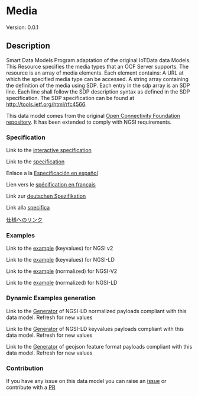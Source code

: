 # Media
Version: 0.0.1

## Description 

Smart Data Models Program adaptation of the original IoTData data Models. This Resource specifies the media types that an OCF Server supports. The resource is an array of media elements.  Each element contains:     A URL at which the specified media type can be accessed.     A string array containing the definition of the media using SDP.     Each entry in the sdp array is an SDP line.     Each line shall follow the SDP description syntax as defined in the SDP specification. The SDP specification can be found at http://tools.ietf.org/html/rfc4566.

This data model comes from the original [Open Connectivity Foundation repository](https://github.com/openconnectivityfoundation/IoTDataModels). It has been extended to comply with NGSI requirements.
### Specification

Link to the [interactive specification](https://swagger.lab.fiware.org/?url=https://smart-data-models.github.io/dataModel.OCF/Media/swagger.yaml)

Link to the [specification](https://github.com/smart-data-models/dataModel.OCF/blob/master/Media/doc/spec.md)

Enlace a la [Especificación en español](https://github.com/smart-data-models/dataModel.OCF/blob/master/Media/doc/spec_ES.md)

Lien vers le [spécification en français](https://github.com/smart-data-models/dataModel.OCF/blob/master/Media/doc/spec_FR.md)

Link zur [deutschen Spezifikation](https://github.com/smart-data-models/dataModel.OCF/blob/master/Media/doc/spec_DE.md)

Link alla [specifica](https://github.com/smart-data-models/dataModel.OCF/blob/master/Media/doc/spec_IT.md)

[仕様へのリンク](https://github.com/smart-data-models/dataModel.OCF/blob/master/Media/doc/spec_JA.md)
### Examples

Link to the [example](https://smart-data-models.github.io/dataModel.OCF/Media/examples/example.json) (keyvalues) for NGSI v2

Link to the [example](https://smart-data-models.github.io/dataModel.OCF/Media/examples/example.jsonld) (keyvalues) for NGSI-LD

Link to the [example](https://smart-data-models.github.io/dataModel.OCF/Media/examples/example-normalized.json) (normalized) for NGSI-V2

Link to the [example](https://smart-data-models.github.io/dataModel.OCF/Media/examples/example-normalized.jsonld) (normalized) for NGSI-LD
### Dynamic Examples generation

Link to the [Generator](https://smartdatamodels.org/extra/ngsi-ld_generator.php?schemaUrl=https://raw.githubusercontent.com/smart-data-models/dataModel.OCF/master/Media/schema.json&email=info@smartdatamodels.org) of NGSI-LD normalized payloads compliant with this data model. Refresh for new values

Link to the [Generator](https://smartdatamodels.org/extra/ngsi-ld_generator_keyvalues.php?schemaUrl=https://raw.githubusercontent.com/smart-data-models/dataModel.OCF/master/Media/schema.json&email=info@smartdatamodels.org) of NGSI-LD keyvalues payloads compliant with this data model. Refresh for new values

Link to the [Generator](https://smartdatamodels.org/extra/geojson_features_generator.php?schemaUrl=https://raw.githubusercontent.com/smart-data-models/dataModel.OCF/master/Media/schema.json&email=info@smartdatamodels.org) of geojson feature format payloads compliant with this data model. Refresh for new values
### Contribution

 If you have any issue on this data model you can raise an [issue](https://github.com/smart-data-models/dataModel.OCF/issues)  or contribute with a [PR](https://github.com/smart-data-models/dataModel.OCF/pulls)